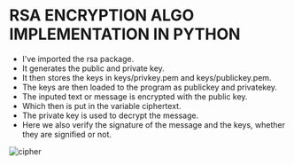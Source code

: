 # RSA ENCRYPTION ALGO IMPLEMENTATION IN PYTHON

- I've imported the rsa package.
- It generates the public and private key. 
- It then stores the keys in keys/privkey.pem and keys/publickey.pem.
- The keys are then loaded to the program as publickey and privatekey. 
- The inputed text or message is encrypted with the public key.
- Which then is put in the variable ciphertext. 
- The private key is used to decrypt the message. 
- Here we also verify the signature of the message and the keys, whether they are signified or not.

![cipher](https://user-images.githubusercontent.com/92343715/193993832-88f54d89-a54a-4c5e-979d-0c6e9f09960d.png)
